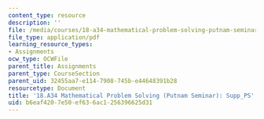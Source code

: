 ```yaml
---
content_type: resource
description: ''
file: /media/courses/18-a34-mathematical-problem-solving-putnam-seminar-fall-2018/b6eaf4207e50ef636ac1256396625d31_MIT18_A34F18Supp1.pdf
file_type: application/pdf
learning_resource_types:
- Assignments
ocw_type: OCWFile
parent_title: Assignments
parent_type: CourseSection
parent_uid: 32455aa7-e114-7908-745b-e44648391b28
resourcetype: Document
title: '18.A34 Mathematical Problem Solving (Putnam Seminar): Supp_PS'
uid: b6eaf420-7e50-ef63-6ac1-256396625d31
---
```

